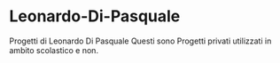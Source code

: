 # Leonardo-Di-Pasquale
Progetti di Leonardo Di Pasquale
Questi sono Progetti privati utilizzati in ambito scolastico e non.
